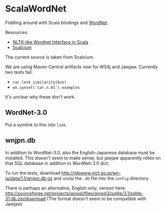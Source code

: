 # ScalaWordNet

Fiddling around with Scala bindings and [WordNet](http://wordnet.princeton.edu).

Resources:

- [NLTK-like Wordnet Interface in Scala](http://sujitpal.blogspot.co.at/2014/04/nltk-like-wordnet-interface-in-scala.html)
- [Scalcium](https://github.com/sujitpal/scalcium)

The current source is taken from Scalcium.

We are using Maven Central artifacts now for WS4j and Jawjaw. Currently two tests fail:

 - `car.lesk_similarity(bus)`   
 - `wn.synset('car.n.01').examples`
 
It's unclear why these don't work.

## WordNet-3.0

Put a symlink to this into `link`.

## wnjpn.db

In addition to WordNet-3.0, also the English-Japanese database must be installed. This
doesn't seem to make sense, but jawjaw apparently relies on that SQL database in addition
to WordNet-3.0 dict.

To run the tests, download http://nlpwww.nict.go.jp/wn-ja/data/1.1/wnjpn.db.gz
and unzip the `.db` file into the `config` directory.

There is perhaps an alternative, English only, version here:
http://sourceforge.net/projects/wnsql/files/wnsql3/sqlite/3.1/sqlite-31.db.zip/download
(The format doesn't seem to be compatible with Jawjaw)